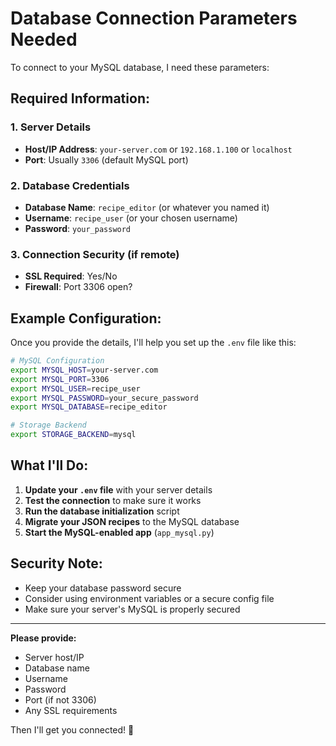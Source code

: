 # Database Connection Parameters Needed

To connect to your MySQL database, I need these parameters:

## Required Information:

### 1. **Server Details**
- **Host/IP Address**: `your-server.com` or `192.168.1.100` or `localhost`
- **Port**: Usually `3306` (default MySQL port)

### 2. **Database Credentials**
- **Database Name**: `recipe_editor` (or whatever you named it)
- **Username**: `recipe_user` (or your chosen username)
- **Password**: `your_password`

### 3. **Connection Security** (if remote)
- **SSL Required**: Yes/No
- **Firewall**: Port 3306 open?

## Example Configuration:

Once you provide the details, I'll help you set up the `.env` file like this:

```bash
# MySQL Configuration
export MYSQL_HOST=your-server.com
export MYSQL_PORT=3306
export MYSQL_USER=recipe_user
export MYSQL_PASSWORD=your_secure_password
export MYSQL_DATABASE=recipe_editor

# Storage Backend
export STORAGE_BACKEND=mysql
```

## What I'll Do:

1. **Update your `.env` file** with your server details
2. **Test the connection** to make sure it works
3. **Run the database initialization** script
4. **Migrate your JSON recipes** to the MySQL database
5. **Start the MySQL-enabled app** (`app_mysql.py`)

## Security Note:

- Keep your database password secure
- Consider using environment variables or a secure config file
- Make sure your server's MySQL is properly secured

---

**Please provide:**
- Server host/IP
- Database name
- Username
- Password
- Port (if not 3306)
- Any SSL requirements

Then I'll get you connected! 🚀
